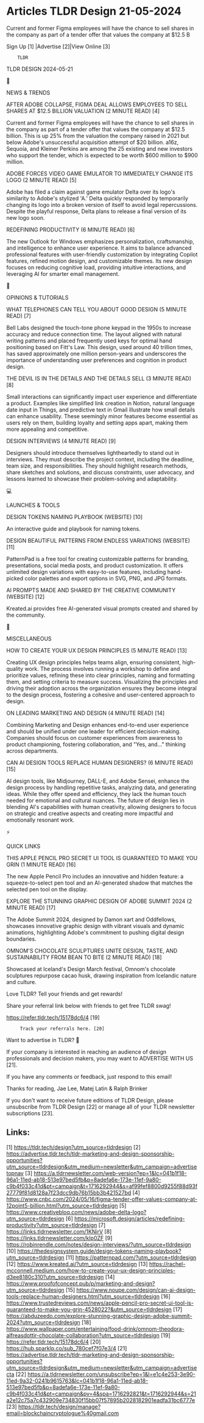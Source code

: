# Articles TLDR Design 21-05-2024

Current and former Figma employees will have the chance to sell shares
in the company as part of a tender offer that values the company at
$12.5 B  

 Sign Up [1] |Advertise [2]|View Online [3] 

		TLDR 

TLDR DESIGN 2024-05-21

📱 

NEWS & TRENDS

 AFTER ADOBE COLLAPSE, FIGMA DEAL ALLOWS EMPLOYEES TO SELL SHARES AT
$12.5 BILLION VALUATION (2 MINUTE READ) [4] 

 Current and former Figma employees will have the chance to sell
shares in the company as part of a tender offer that values the
company at $12.5 billion. This is up 25% from the valuation the
company raised in 2021 but below Adobe's unsuccessful acquisition
attempt of $20 billion. a16z, Sequoia, and Kleiner Perkins are among
the 25 existing and new investors who support the tender, which is
expected to be worth $600 million to $900 million. 

 ADOBE FORCES VIDEO GAME EMULATOR TO IMMEDIATELY CHANGE ITS LOGO (2
MINUTE READ) [5] 

 Adobe has filed a claim against game emulator Delta over its logo's
similarity to Adobe's stylized 'A.' Delta quickly responded by
temporarily changing its logo into a broken version of itself to avoid
legal repercussions. Despite the playful response, Delta plans to
release a final version of its new logo soon. 

 REDEFINING PRODUCTIVITY (6 MINUTE READ) [6] 

 The new Outlook for Windows emphasizes personalization,
craftsmanship, and intelligence to enhance user experience. It aims to
balance advanced professional features with user-friendly
customization by integrating Copilot features, refined motion design,
and customizable themes. Its new design focuses on reducing cognitive
load, providing intuitive interactions, and leveraging AI for smarter
email management. 

🚀 

OPINIONS & TUTORIALS

 WHAT TELEPHONES CAN TELL YOU ABOUT GOOD DESIGN (5 MINUTE READ) [7] 

 Bell Labs designed the touch-tone phone keypad in the 1950s to
increase accuracy and reduce connection time. The layout aligned with
natural writing patterns and placed frequently used keys for optimal
hand positioning based on Fitt's Law. This design, used around 40
trillion times, has saved approximately one million person-years and
underscores the importance of understanding user preferences and
cognition in product design. 

 THE DEVIL IS IN THE DETAILS AND THE DETAILS SELL (3 MINUTE READ) [8] 

 Small interactions can significantly impact user experience and
differentiate a product. Examples like simplified link creation in
Notion, natural language date input in Things, and predictive text in
Gmail illustrate how small details can enhance usability. These
seemingly minor features become essential as users rely on them,
building loyalty and setting apps apart, making them more appealing
and competitive. 

 DESIGN INTERVIEWS (4 MINUTE READ) [9] 

 Designers should introduce themselves lightheartedly to stand out in
interviews. They must describe the project context, including the
deadline, team size, and responsibilities. They should highlight
research methods, share sketches and solutions, and discuss
constraints, user advocacy, and lessons learned to showcase their
problem-solving and adaptability. 

💻 

LAUNCHES & TOOLS

 DESIGN TOKENS NAMING PLAYBOOK (WEBSITE) [10] 

 An interactive guide and playbook for naming tokens. 

 DESIGN BEAUTIFUL PATTERNS FROM ENDLESS VARIATIONS (WEBSITE) [11] 

 PatternPad is a free tool for creating customizable patterns for
branding, presentations, social media posts, and product
customization. It offers unlimited design variations with easy-to-use
features, including hand-picked color palettes and export options in
SVG, PNG, and JPG formats. 

 AI PROMPTS MADE AND SHARED BY THE CREATIVE COMMUNITY (WEBSITE) [12] 

 Kreated.ai provides free AI-generated visual prompts created and
shared by the community. 

🎁 

MISCELLANEOUS

 HOW TO CREATE YOUR UX DESIGN PRINCIPLES (5 MINUTE READ) [13] 

 Creating UX design principles helps teams align, ensuring consistent,
high-quality work. The process involves running a workshop to define
and prioritize values, refining these into clear principles, naming
and formatting them, and setting criteria to measure success.
Visualizing the principles and driving their adoption across the
organization ensures they become integral to the design process,
fostering a cohesive and user-centered approach to design. 

 ON LEADING MARKETING AND DESIGN (4 MINUTE READ) [14] 

 Combining Marketing and Design enhances end-to-end user experience
and should be unified under one leader for efficient decision-making.
Companies should focus on customer experiences from awareness to
product championing, fostering collaboration, and "Yes, and..."
thinking across departments. 

 CAN AI DESIGN TOOLS REPLACE HUMAN DESIGNERS? (6 MINUTE READ) [15] 

 AI design tools, like Midjourney, DALL-E, and Adobe Sensei, enhance
the design process by handling repetitive tasks, analyzing data, and
generating ideas. While they offer speed and efficiency, they lack the
human touch needed for emotional and cultural nuances. The future of
design lies in blending AI's capabilities with human creativity,
allowing designers to focus on strategic and creative aspects and
creating more impactful and emotionally resonant work. 

⚡ 

QUICK LINKS

 THIS APPLE PENCIL PRO SECRET UI TOOL IS GUARANTEED TO MAKE YOU GRIN
(1 MINUTE READ) [16] 

 The new Apple Pencil Pro includes an innovative and hidden feature: a
squeeze-to-select pen tool and an AI-generated shadow that matches the
selected pen tool on the display. 

 EXPLORE THE STUNNING GRAPHIC DESIGN OF ADOBE SUMMIT 2024 (2 MINUTE
READ) [17] 

 The Adobe Summit 2024, designed by Damon xart and Oddfellows,
showcases innovative graphic design with vibrant visuals and dynamic
animations, highlighting Adobe's commitment to pushing digital design
boundaries. 

 OMNOM'S CHOCOLATE SCULPTURES UNITE DESIGN, TASTE, AND SUSTAINABILITY
FROM BEAN TO BITE (2 MINUTE READ) [18] 

 Showcased at Iceland's Design March festival, Omnom's chocolate
sculptures repurpose cacao husk, drawing inspiration from Icelandic
nature and culture. 

Love TLDR? Tell your friends and get rewards!

 Share your referral link below with friends to get free TLDR swag! 

 https://refer.tldr.tech/15178dc6/4 [19] 

		 Track your referrals here. [20] 

Want to advertise in TLDR? 📰

 If your company is interested in reaching an audience of design
professionals and decision makers, you may want to ADVERTISE WITH US
[21]. 

 If you have any comments or feedback, just respond to this email! 

Thanks for reading, 
Jae Lee, Matej Latin & Ralph Brinker 

If you don't want to receive future editions of TLDR Design, please
unsubscribe from TLDR Design [22] or manage all of your TLDR
newsletter subscriptions [23]. 

 

Links:
------
[1] https://tldr.tech/design?utm_source=tldrdesign
[2] https://advertise.tldr.tech/tldr-marketing-and-design-sponsorship-opportunities?utm_source=tldrdesign&utm_medium=newsletter&utm_campaign=advertisetopnav
[3] https://a.tldrnewsletter.com/web-version?ep=1&lc=041b1f18-96a1-11ed-ab18-513e97bed5fb&p=8adefa6e-173e-11ef-9a80-c9b4f033c41d&pt=campaign&t=1716292944&s=af99fef8800d9255f88d93f27779f81d8128a7f23dcc9db76b15bb3b421527bd
[4] https://www.cnbc.com/2024/05/16/figma-tender-offer-values-company-at-12point5-billion.html?utm_source=tldrdesign
[5] https://www.creativebloq.com/news/adobe-delta-logo?utm_source=tldrdesign
[6] https://microsoft.design/articles/redefining-productivity?utm_source=tldrdesign
[7] https://links.tldrnewsletter.com/1KNirV
[8] https://links.tldrnewsletter.com/kIp0ZF
[9] https://robinrendle.com/notes/design-interviews/?utm_source=tldrdesign
[10] https://thedesignsystem.guide/design-tokens-naming-playbook?utm_source=tldrdesign
[11] https://patternpad.com/?utm_source=tldrdesign
[12] https://www.kreated.ai/?utm_source=tldrdesign
[13] https://rachel-mcconnell.medium.com/how-to-create-your-ux-design-principles-d3ee8180c310?utm_source=tldrdesign
[14] https://www.proofofconcept.pub/p/marketing-and-design?utm_source=tldrdesign
[15] https://www.noupe.com/design/can-ai-design-tools-replace-human-designers.html?utm_source=tldrdesign
[16] https://www.trustedreviews.com/news/apple-pencil-pro-secret-ui-tool-is-guaranteed-to-make-you-grin-4528022?&utm_source=tldrdesign
[17] https://abduzeedo.com/explore-stunning-graphic-design-adobe-summit-2024?utm_source=tldrdesign
[18] https://www.wallpaper.com/entertaining/food-drink/omnom-theodora-alfreasdottir-chocolate-collaboration?utm_source=tldrdesign
[19] https://refer.tldr.tech/15178dc6/4
[20] https://hub.sparklp.co/sub_780cef7f07e3/4
[21] https://advertise.tldr.tech/tldr-marketing-and-design-sponsorship-opportunities?utm_source=tldrdesign&utm_medium=newsletter&utm_campaign=advertisecta
[22] https://a.tldrnewsletter.com/unsubscribe?ep=1&l=e1c4e253-3e90-11ed-9a32-0241b9615763&lc=041b1f18-96a1-11ed-ab18-513e97bed5fb&p=8adefa6e-173e-11ef-9a80-c9b4f033c41d&pt=campaign&pv=4&spa=1716292821&t=1716292944&s=21a2e12c75a7c432909e734830f15bb07f57895b2028182901eadfa31bc6777e
[23] https://tldr.tech/design/manage?email=blockchaincryptologue%40gmail.com